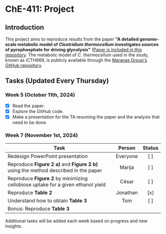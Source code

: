 # ChE-411: Project

## Introduction

This project aims to reproduce results from the paper **"A detailed genome-scale metabolic model of _Clostridium thermocellum_ investigates sources of pyrophosphate for driving glycolysis"** ([Paper is included in this repository](Paper.pdf). The metabolic model of _C. thermocellum_ used in the study, known as iCTH669, is publicly available through the [Maranas Group's GitHub repository](https://github.com/maranasgroup/iCTH669).

## Tasks (Updated Every Thursday)

### Week 5 (October 11th, 2024)
- [x] Read the paper.
- [x] Explore the GitHub code.
- [x] Make a presentation for the TA resuming the paper and the analysis that need to be done.
  
### Week 7 (November 1st, 2024)

| Task                                                                                               |      Person      | Status |
|----------------------------------------------------------------------------------------------------|:---------------: |:--------:|
| Redesign PowerPoint presentation                                                                   |     Everyone     |   [ ]   |
| Reproduce **Figure 2 a)** and **Figure 2 b)** using the method described in the paper              |     Marija       |   [ ]   |
| Reproduce **Figure 2** by minimizing cellobiose uptake for a given ethanol yield                   |      César       |   [ ]   |
| Reproduce **Table 2**                                                                              |     Jonathan     |   [x]   |
| Understand how to obtain **Table 3**                                                               |       Tom        |   [ ]   |
| Bonus: Reproduce **Table 3** 

Additional tasks will be added each week based on progress and new insights.
